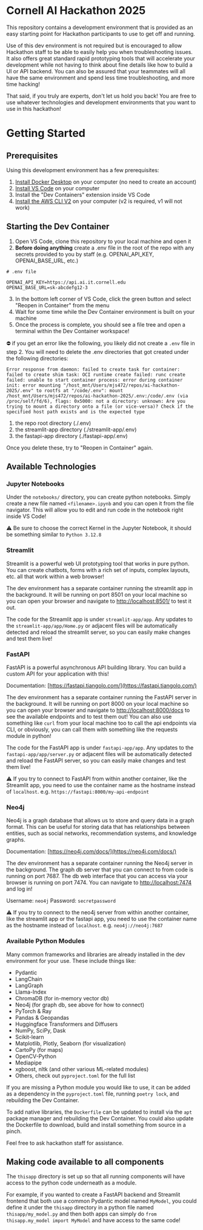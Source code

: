 # Cornell AI Hackathon 2025

This repository contains a development environment that is provided as an easy starting point for Hackathon participants to use to get off and running.

Use of this dev environment is not required but is encouraged to allow Hackathon staff to be able to easily help you when troubleshooting issues. It also offers great standard rapid prototyping tools that will accelerate your development while not having to think about fine details like how to build a UI or API backend. You can also be assured that your teammates will all have the same environment and spend less time troubleshooting, and more time hacking!

That said, if you truly are experts, don't let us hold you back! You are free to use whatever technologies and development environments that you want to use in this hackathon!

# Getting Started

## Prerequisites

Using this development environment has a few prerequisites:

1. [Install Docker Desktop](https://www.docker.com/get-started/) on your computer (no need to create an account)
2. [Install VS Code](https://code.visualstudio.com/download) on your computer
3. Install the "Dev Containers" extension inside VS Code
4. [Install the AWS CLI V2](https://docs.aws.amazon.com/cli/latest/userguide/getting-started-install.html) on your computer (v2 is required, v1 will not work)

## Starting the Dev Container

1. Open VS Code, clone this repository to your local machine and open it
2. **Before doing anything** create a .env file in the root of the repo with any secrets provided to you by staff (e.g. OPENAI_API_KEY, OPENAI_BASE_URL, etc.)

```
# .env file

OPENAI_API_KEY=https://api.ai.it.cornell.edu
OPENAI_BASE_URL=sk-abcdefg12-3
```

3. In the bottom left corner of VS Code, click the green button and select "Reopen in Container" from the menu
4. Wait for some time while the Dev Container environment is built on your machine
5. Once the process is complete, you should see a file tree and open a terminal within the Dev Container workspace!

⛔️ if you get an error like the following, you likely did not create a `.env` file in step 2. You will need to delete the .env directories that got created under the following directories:

```
Error response from daemon: failed to create task for container: failed to create shim task: OCI runtime create failed: runc create failed: unable to start container process: error during container init: error mounting "/host_mnt/Users/mjs472/repos/ai-hackathon-2025/.env" to rootfs at "/code/.env": mount /host_mnt/Users/mjs472/repos/ai-hackathon-2025/.env:/code/.env (via /proc/self/fd/6), flags: 0x5000: not a directory: unknown: Are you trying to mount a directory onto a file (or vice-versa)? Check if the specified host path exists and is the expected type
```

1. the repo root directory (./.env)
2. the streamlit-app directory (./streamlit-app/.env)
3. the fastapi-app directory (./fastapi-app/.env)

Once you delete these, try to "Reopen in Container" again.

## Available Technologies

### Jupyter Notebooks

Under the `notebooks/` directory, you can create python notebooks. Simply create a new file named `<filename>.ipynb` and you can open it from the file navigator. This will allow you to edit and run code in the notebook right inside VS Code!

⚠️ Be sure to choose the correct Kernel in the Jupyter Notebook, it should be something similar to `Python 3.12.8`

### Streamlit

Streamlit is a powerful web UI prototyping tool that works in pure python. You can create chatbots, forms with a rich set of inputs, complex layouts, etc. all that work within a web browser!

The dev environment has a separate container running the streamlit app in the background. It will be running on port 8501 on your local machine so you can open your browser and navigate to [http://localhost:8501/](http://localhost:8501/) to test it out.

The code for the Streamlit app is under `streamlit-app/app`. Any updates to the `streamlit-app/app/Home.py` or adjacent files will be automatically detected and reload the streamlit server, so you can easily make changes and test them live!

### FastAPI

FastAPI is a powerful asynchronous API building library. You can build a custom API for your application with this!

Documentation: [https://fastapi.tiangolo.com/](https://fastapi.tiangolo.com/)

The dev environment has a separate container running the FastAPI server in the background. It will be running on port 8000 on your local machine so you can open your browser and navigate to [http://localhost:8000/docs](http://localhost:8000/docs) to see the available endpoints and to test them out! You can also use something like `curl` from your local machine too to call the api endpoints via CLI, or obviously, you can call them with something like the requests module in python!

The code for the FastAPI app is under `fastapi-app/app`. Any updates to the `fastapi-app/app/server.py` or adjacent files will be automatically detected and reload the FastAPI server, so you can easily make changes and test them live!

⚠️ If you try to connect to FastAPI from within another container, like the Streamlit app, you need to use the container name as the hostname instead of `localhost`. e.g. `https://fastapi:8000/my-api-endpoint`

### Neo4j

Neo4j is a graph database that allows us to store and query data in a graph format. This can be useful for storing data that has relationships between entities, such as social networks, recommendation systems, and knowledge graphs.

Documentation: [https://neo4j.com/docs/](https://neo4j.com/docs/)

The dev environment has a separate container running the Neo4j server in the background. The graph db server that you can connect to from code is running on port 7687. The db web interface that you can access via your browser is running on port 7474. You can navigate to [http://localhost:7474](http://localhost:7474) and log in!

Username: `neo4j`
Password: `secretpassword`

⚠️ If you try to connect to the neo4j server from within another container, like the streamlit app or the fastapi app, you need to use the container name as the hostname instead of `localhost`. e.g. `neo4j://neo4j:7687`

### Available Python Modules

Many common frameworks and libraries are already installed in the dev environment for your use. These include things like:

* Pydantic
* LangChain
* LangGraph
* Llama-Index 
* ChromaDB (for in-memory vector db)
* Neo4j (for graph db, see above for how to connect)
* PyTorch & Ray
* Pandas & Geopandas
* Huggingface Transformers and Diffusers
* NumPy, SciPy, Dask
* Scikit-learn
* Matplotlib, Plotly, Seaborn (for visualization)
* CartoPy (for maps)
* OpenCV-Python
* Mediapipe
* xgboost, nltk (and other various ML-related modules)
* Others, check out `pyproject.toml` for the full list

If you are missing a Python module you would like to use, it can be added as a dependency in the `pyproject.toml` file, running `poetry lock`, and rebuilding the Dev Container. 

To add native libraries, the `Dockerfile` can be updated to install via the `apt` package manager and rebuilding the Dev Container. You could also update the Dockerfile to download, build and install something from source in a pinch.

Feel free to ask hackathon staff for assistance.

## Making code available to all components

The `thisapp` directory is set up so that all running components will have access to the python code underneath as a module.

For example, if you wanted to create a FastAPI backend and Streamlit frontend that both use a common Pydantic model named `MyModel`, you could define it under the `thisapp` directory in a python file named `thisapp/my_model.py` and then both apps can simply do `from thisapp.my_model import MyModel` and have access to the same code!
